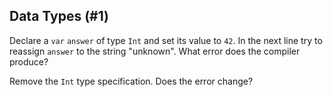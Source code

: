 ## Data Types (#1)

Declare a `var` `answer` of type `Int` and set its value to `42`. In
the next line try to reassign `answer` to the string "unknown". What error does
the compiler produce?

Remove the `Int` type specification. Does the error change?